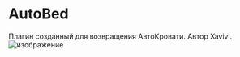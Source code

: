 # AutoBed
Плагин созданный для возвращения АвтоКровати. Автор Xavivi.
![изображение](https://github.com/Imptovskii/AutoBed/assets/82046704/ef59a63e-f9d4-4dac-acd4-1f5aeec242df)
